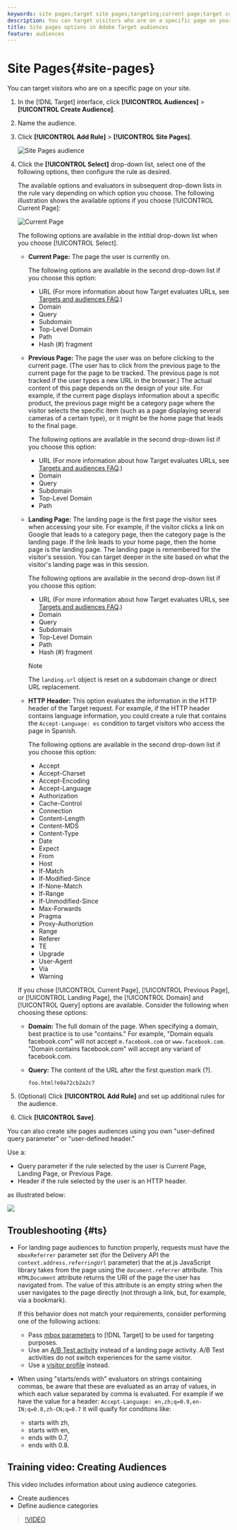 ```yaml
---
keywords: site pages;target site pages;targeting;current page;target current page;previous page;target previous page;landing page;target landing page;http header
description: You can target visitors who are on a specific page on your site.
title: Site pages options in Adobe Target audiences
feature: audiences
---
```


# Site Pages{#site-pages}

You can target visitors who are on a specific page on your site.

1. In the [!DNL Target] interface, click **[!UICONTROL Audiences]** > **[!UICONTROL Create Audience]**. 
1. Name the audience. 
1. Click **[!UICONTROL Add Rule]** > **[!UICONTROL Site Pages]**.

   ![Site Pages audience](assets/target_site_pages.png)

1. Click the **[!UICONTROL Select]** drop-down list, select one of the following options, then configure the rule as desired.

    The available options and evaluators in subsequent drop-down lists in the rule vary depending on which option you choose. The following illustration shows the available options if you choose [!UICONTROL Current Page]:

    ![Current Page](/help/c-target/c-audiences/c-target-rules/assets/current-page.png) 

    The following options are available in the intitial drop-down list when you choose [!UICONTROL Select].

    * **Current Page:** The page the user is currently on.

      The following options are available in the second drop-down list if you choose this option:

      * URL (For more information about how Target evaluates URLs, see [Targets and audiences FAQ](/help/c-target/c-troubleshooting-targets-and-audiences/troubleshooting-targets-and-audiences.md).)
      * Domain
      * Query
      * Subdomain
      * Top-Level Domain
      * Path
      * Hash (#) fragment

    * **Previous Page:** The page the user was on before clicking to the current page. (The user has to click from the previous page to the current page for the page to be tracked. The previous page is not tracked if the user types a new URL in the browser.) The actual content of this page depends on the design of your site. For example, if the current page displays information about a specific product, the previous page might be a category page where the visitor selects the specific item (such as a page displaying several cameras of a certain type), or it might be the home page that leads to the final page.

      The following options are available in the second drop-down list if you choose this option:

      * URL (For more information about how Target evaluates URLs, see [Targets and audiences FAQ](/help/c-target/c-troubleshooting-targets-and-audiences/troubleshooting-targets-and-audiences.md).)
      * Domain
      * Query
      * Subdomain
      * Top-Level Domain
      * Path

    * **Landing Page:** The landing page is the first page the visitor sees when accessing your site. For example, if the visitor clicks a link on Google that leads to a category page, then the category page is the landing page. If the link leads to your home page, then the home page is the landing page. The landing page is remembered for the visitor's session. You can target deeper in the site based on what the visitor's landing page was in this session.

      The following options are available in the second drop-down list if you choose this option:

      * URL (For more information about how Target evaluates URLs, see [Targets and audiences FAQ](/help/c-target/c-troubleshooting-targets-and-audiences/troubleshooting-targets-and-audiences.md).)
      * Domain
      * Query
      * Subdomain
      * Top-Level Domain
      * Path
      * Hash (#) fragment

      >[!NOTE]
      >
      >The `landing.url` object is reset on a subdomain change or direct URL replacement. 

    * **HTTP Header:** This option evaluates the information in the HTTP header of the Target request. For example, if the HTTP header contains language information, you could create a rule that contains the `Accept-Language: es` condition to target visitors who access the page in Spanish.

      The following options are available in the second drop-down list if you choose this option:

      * Accept
      * Accept-Charset
      * Accept-Encoding
      * Accept-Language
      * Authorization
      * Cache-Control
      * Connection
      * Content-Length
      * Content-MDS
      * Content-Type
      * Date
      * Expect
      * From
      * Host
      * If-Match
      * If-Modified-Since
      * If-None-Match
      * If-Range
      * If-Unmodified-Since
      * Max-Forwards
      * Pragma
      * Proxy-Authoriztion
      * Range
      * Referer
      * TE
      * Upgrade
      * User-Agent
      * Via
      * Warning

   If you chose [!UICONTROL Current Page], [!UICONTROL Previous Page], or [!UICONTROL Landing Page], the [!UICONTROL Domain] and [!UICONTROL Query] options are available. Consider the following when choosing these options:

    * **Domain:** The full domain of the page. When specifying a domain, best practice is to use "contains." For example, "Domain equals facebook.com" will not accept `m.facebook.com` or `www.facebook.com`. "Domain contains facebook.com" will accept any variant of facebook.com. 
    * **Query:** The content of the URL after the first question mark (?).

      `foo.html?e0a72cb2a2c7`

1. (Optional) Click **[!UICONTROL Add Rule]** and set up additional rules for the audience. 
1. Click **[!UICONTROL Save]**.

You can also create site pages audiences using you own "user-defined query parameter" or "user-defined header."

Use a:

* Query parameter if the rule selected by the user is Current Page, Landing Page, or Previous Page. 
* Header if the rule selected by the user is an HTTP header.

as illustrated below:

![](assets/site_pages.png)

## Troubleshooting {#ts}

* For landing page audiences to function properly, requests must have the `mboxReferrer` parameter set (for the Delivery API the `context.address.referringUrl` parameter) that the at.js JavaScript library takes from the page using the `document.referrer` attribute. This `HTMLDocument` attribute returns the URI of the page the user has navigated from. The value of this attribute is an empty string when the user navigates to the page directly (not through a link, but, for example, via a bookmark).

  If this behavior does not match your requirements, consider performing one of the following actions:

  * Pass [mbox parameters](/help/c-implementing-target/c-implementing-target-for-client-side-web/t-mbox-download/c-understanding-global-mbox/pass-parameters-to-global-mbox.md) to [!DNL Target] to be used for targeting purposes.
  * Use an [A/B Test activity](/help/c-activities/t-test-ab/test-ab.md) instead of a landing page activity. A/B Test activities do not switch experiences for the same visitor.
  * Use a [visitor profile](/help/c-target/c-audiences/c-target-rules/visitor-profile.md) instead.
  
* When using "starts/ends with" evaluators on strings containing commas, be aware that these 
are evaluated as an array of values, in which each value separated by comma is evaluated. For example if we have the value for a header: `Accept-Language: en,zh;q=0.9,en-IN;q=0.8,zh-CN;q=0.7` it will quaify for conditons like:
  * starts with zh,
  * starts with en,
  * ends with 0.7,
  * ends with 0.8.

## Training video: Creating Audiences

This video includes information about using audience categories.

* Create audiences 
* Define audience categories

>[!VIDEO](https://video.tv.adobe.com/v/17392) 
